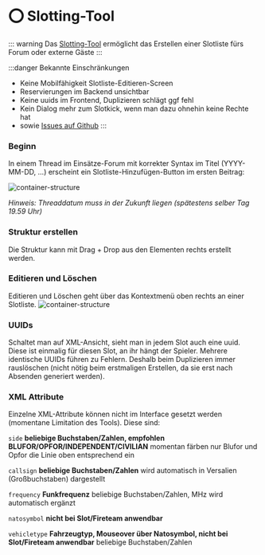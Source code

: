 # ⭕ Slotting-Tool

::: warning
Das [Slotting-Tool](https://github.com/gruppe-adler/slotting.gruppe-adler.de) ermöglicht das Erstellen einer Slotliste fürs Forum oder externe Gäste
:::

:::danger Bekannte Einschränkungen

* Keine Mobilfähigkeit Slotliste-Editieren-Screen
* Reservierungen im Backend unsichtbar
* Keine uuids im Frontend, Duplizieren schlägt ggf fehl
* Kein Dialog mehr zum Slotkick, wenn man dazu ohnehin keine Rechte hat
* sowie [Issues auf Github](https://github.com/gruppe-adler/slotting.gruppe-adler.de/issues)
:::

### Beginn
In einem Thread im Einsätze-Forum mit korrekter Syntax im Titel (YYYY-MM-DD, ...) erscheint ein Slotliste-Hinzufügen-Button im ersten Beitrag:

![container-structure](~@assets/slotting/Slotbutton.jpg)

_Hinweis: Threaddatum muss in der Zukunft liegen (spätestens selber Tag 19.59 Uhr)_

### Struktur erstellen
Die Struktur kann mit Drag + Drop aus den Elementen rechts erstellt werden.

### Editieren und Löschen
Editieren und Löschen geht über das Kontextmenü oben rechts an einer Slotliste.
![container-structure](~@assets/slotting/Editbutton.jpg)

### UUIDs
Schaltet man auf XML-Ansicht, sieht man in jedem Slot auch eine uuid. Diese ist einmalig für diesen Slot, an ihr hängt der Spieler. Mehrere identische UUIDs führen zu Fehlern. Deshalb beim Duplizieren immer rauslöschen (nicht nötig beim erstmaligen Erstellen, da sie erst nach Absenden generiert werden).

### XML Attribute
Einzelne XML-Attribute können nicht im Interface gesetzt werden (momentane Limitation des Tools). Diese sind:

`side`
**beliebige Buchstaben/Zahlen, empfohlen BLUFOR/OPFOR/INDEPENDENT/CIVILIAN**
momentan färben nur Blufor und Opfor die Linie oben entsprechend ein

`callsign`
**beliebige Buchstaben/Zahlen**
wird automatisch in Versalien (Großbuchstaben) dargestellt

`frequency`
**Funkfrequenz**
beliebige Buchstaben/Zahlen, MHz wird automatisch ergänzt

`natosymbol`
**nicht bei Slot/Fireteam anwendbar**

`vehicletype`
**Fahrzeugtyp, Mouseover über Natosymbol, nicht bei Slot/Fireteam anwendbar**
beliebige Buchstaben/Zahlen

